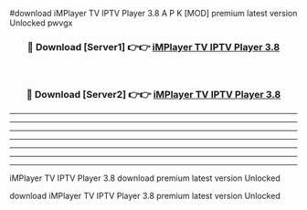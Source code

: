 #download iMPlayer TV IPTV Player 3.8 A P K [MOD] premium latest version Unlocked pwvgx 



<div align="center">
<h3>🔴 Download [Server1] 👉👉 <a href="https://apkdownload1.web.app/">iMPlayer TV IPTV Player 3.8</a></h3><br>

<h3>🔴 Download [Server2] 👉👉 <a href="https://apkdownload1.web.app/">iMPlayer TV IPTV Player 3.8</a></h3>
</div>





----------------------------------------------------------

----------------------------------------------------------

----------------------------------------------------------

----------------------------------------------------------

----------------------------------------------------------

----------------------------------------------------------

----------------------------------------------------------

iMPlayer TV IPTV Player 3.8 download premium latest version Unlocked

download iMPlayer TV IPTV Player 3.8 premium latest version Unlocked
